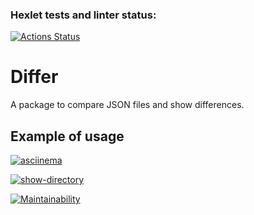 ### Hexlet tests and linter status:
[![Actions Status](https://github.com/brahmanchik/php-project-48/actions/workflows/hexlet-check.yml/badge.svg)](https://github.com/brahmanchik/php-project-48/actions)

# Differ

A package to compare JSON files and show differences.

## Example of usage

[![asciinema](https://asciinema.org/a/07kSTaKSslkRcP3CNOJDAb78J)](https://asciinema.org/a/07kSTaKSslkRcP3CNOJDAb78J)

[![show-directory](https://github.com/brahmanchik/php-project-48/actions/workflows/show-directory.yml/badge.svg)](https://github.com/brahmanchik/php-project-48/actions/workflows/show-directory.yml)

[![Maintainability](https://api.codeclimate.com/v1/badges/193d24e5902652b42601/maintainability)](https://codeclimate.com/github/brahmanchik/php-project-48/maintainability)